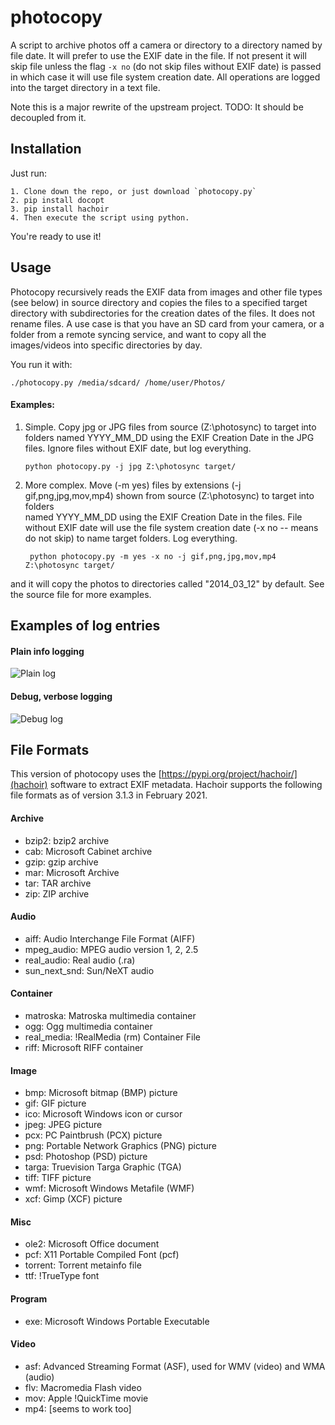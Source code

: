photocopy
=========

A script to archive photos off a camera or directory to a directory named by file date. 
It will prefer to use the EXIF date in the file. If not present it will skip file unless the flag `-x no` 
(do not skip files without EXIF date) is passed in which case it will use file system creation date. All operations
are logged into the target directory in a text file. 

Note this is a major rewrite of the upstream project. TODO: It should be decoupled from it.

Installation
------------

Just run:

    1. Clone down the repo, or just download `photocopy.py`
    2. pip install docopt
    3. pip install hachoir
    4. Then execute the script using python.

You're ready to use it!


Usage
-----
Photocopy recursively reads the EXIF data from images and other file types (see below) in source directory and copies the files to a
specified target directory with subdirectories for the creation dates of the files. It does not rename files. A use case is that 
you have an SD card from your camera, or a folder from a remote syncing service, and want to copy all the images/videos into specific 
directories by day.

You run it with:

    ./photocopy.py /media/sdcard/ /home/user/Photos/
    
 #### Examples:
    
 1. Simple. Copy jpg or JPG files from source (Z:\photosync) to target into folders
       named YYYY_MM_DD using the EXIF Creation Date in the JPG files. Ignore files without
       EXIF date, but log everything.
       
        python photocopy.py -j jpg Z:\photosync target/
        
2. More complex. Move (-m yes) files by extensions (-j gif,png,jpg,mov,mp4) shown from source (Z:\photosync) to target into folders   
        named YYYY_MM_DD using the EXIF Creation Date in the files. File without EXIF date will use the file
        system creation date (-x no -- means do not skip) to name target folders. Log everything.
        
        python photocopy.py -m yes -x no -j gif,png,jpg,mov,mp4 Z:\photosync target/

and it will copy the photos to directories called "2014_03_12" by default.
See the source file for more examples.


Examples of log entries
------------------------

#### Plain info logging

![Plain log](../main/doc/log01.png)


#### Debug, verbose logging

![Debug log](../main/doc/log1.png)



 File Formats
 -------------

This version of photocopy uses the [https://pypi.org/project/hachoir/](hachoir) software to extract EXIF metadata. Hachoir supports the following 
file formats as of version 3.1.3 in February 2021.

#### Archive
 *  bzip2: bzip2 archive
 *  cab: Microsoft Cabinet archive
 *  gzip: gzip archive
 *  mar: Microsoft Archive
 *  tar: TAR archive
 *  zip: ZIP archive
#### Audio
 *  aiff: Audio Interchange File Format (AIFF)
 *  mpeg_audio: MPEG audio version 1, 2, 2.5
 *  real_audio: Real audio (.ra)
 *  sun_next_snd: Sun/NeXT audio
#### Container
 *  matroska: Matroska multimedia container
 *  ogg: Ogg multimedia container
 *  real_media: !RealMedia (rm) Container File
 *  riff: Microsoft RIFF container
#### Image
 *  bmp: Microsoft bitmap (BMP) picture
 *  gif: GIF picture
 *  ico: Microsoft Windows icon or cursor
 *  jpeg: JPEG picture
 *  pcx: PC Paintbrush (PCX) picture
 *  png: Portable Network Graphics (PNG) picture
 *  psd: Photoshop (PSD) picture
 *  targa: Truevision Targa Graphic (TGA)
 *  tiff: TIFF picture
 *  wmf: Microsoft Windows Metafile (WMF)
 *  xcf: Gimp (XCF) picture
#### Misc
 *  ole2: Microsoft Office document
 *  pcf: X11 Portable Compiled Font (pcf)
 *  torrent: Torrent metainfo file
 *  ttf: !TrueType font
#### Program
 *  exe: Microsoft Windows Portable Executable
#### Video
 *  asf: Advanced Streaming Format (ASF), used for WMV (video) and WMA (audio)
 *  flv: Macromedia Flash video
 *  mov: Apple !QuickTime movie
 *  mp4: [seems to work too]

